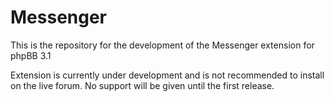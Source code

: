 # Messenger
This is the repository for the development of the Messenger extension for phpBB 3.1

Extension is currently under development and is not recommended to install on the live forum. No support will be given until the first release.
